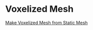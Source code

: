 # Voxelized Mesh

[Make Voxelized Mesh from Static Mesh](<api/Voxelized Mesh/Make Voxelized Mesh from Static Mesh.md>)

